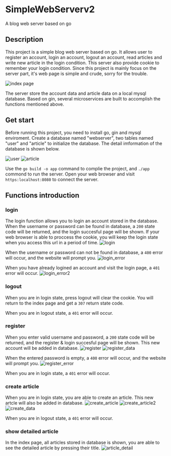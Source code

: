 # SimpleWebServerv2
 A blog web server based on go
## Description
This project is a simple blog web server based on go. It allows user to register an account, login an account, logout an account, read articles and write new article in the login condition. This server also provide cookie to remember your login condition. Since this project is mainly focus on the server part, it's web page is simple and crude, sorry for the trouble.

![index page](./pic/index_page.png)

The server store the account data and article data on a local mysql database. Based on gin, several microservices are built to accomplish the functions mentioned above.

## Get start
Before running this project, you need to install go, gin and mysql enviroment. Create a database named "webserver", two tables named "user" and "article" to initialize the database. The detail imformation of the database is shown below.

![user](./pic/user.png)
![article](./pic/article.png)

Use the `go build -o app` command to complie the project, and `./app` commond to run the server. Open your web browser and visit `https:localhost:8080` to connect the server.

## Functions introduction
### login
The login function allows you to login an account stored in the database. When the username or password can be found in database, a `200` state code will be returned, and the login succesful page will be shown. If your web browser is able to proccess the cookie, you will keep the login state when you access this url in a period of time.
![login](./pic/login.png)

When the username or password can not be found in database, a `400` error will occur, and the website will prompt you.
![login_error](./pic/login_error.png)

When you have already logined an account and visit the login page, a `401` error will occur.
![login_error2](./pic/login_error2.png)

### logout
When you are in login state, press logout will clear the cookie. You will return to the index page and get a `307` return state code.

When you are in logout state, a `401` error will occur.

### register

When you enter valid username and password, a `200` state code will be returned, and the register & login succesful page will be shown. This new account will be added in database.
![register](./pic/register.png)
![register_data](./pic/register_data.png)

When the entered password is empty, a `400` error will occur, and the website will prompt you.
![register_error](./pic/register_error.png)

When you are in login state, a `401` error will occur.

### create article

When you are in login state, you are able to create an article. This new artcle will also be added in database.
![create_article](./pic/create_article.png)
![create_article2](./pic/create_article2.png)
![create_data](./pic/create_article_data.png)

When you are in logout state, a `401` error will occur.

### show detailed article

In the index page, all articles stored in database is shown, you are able to see the detailed article by pressing their title.
![article_detail](./pic/article_detail.png)
